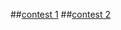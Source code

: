 ##[contest 1]( https://codeforces.com/group/iEA3POa8Ps/contest/275498)
##[contest 2](https://codeforces.com/group/iEA3POa8Ps/contest/275449)
